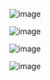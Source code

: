 ![image](https://github.com/user-attachments/assets/9690268b-4c09-4127-a7d9-14f3b28f1ac5)

![image](https://github.com/user-attachments/assets/7e8b4974-d569-44cd-8540-d34a1db7f1c4)

![image](https://github.com/user-attachments/assets/098ad477-d404-42e7-89f3-0e72b1336d5b)

![image](https://github.com/user-attachments/assets/f74600de-d261-4c8d-bead-a3f185740632)
